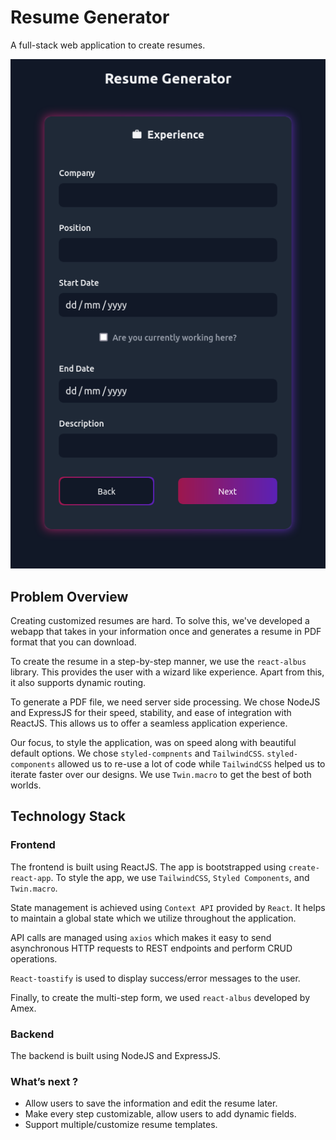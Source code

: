 # Resume Generator

A full-stack web application to create resumes.

![app-screenshot](./assets/app-screenshot.png)

## Problem Overview

Creating customized resumes are hard. To solve this, we've developed a webapp that takes in your information once and generates a resume in PDF format that you can download.

To create the resume in a step-by-step manner, we use the `react-albus` library. This provides the user with a wizard like experience. Apart from this, it also supports dynamic routing.

To generate a PDF file, we need server side processing. We chose NodeJS and ExpressJS for their speed, stability, and ease of integration with ReactJS. This allows us to offer a seamless application experience.

Our focus, to style the application, was on speed along with beautiful default options. We chose `styled-compnents` and `TailwindCSS`. `styled-components` allowed us to re-use a lot of code while `TailwindCSS` helped us to iterate faster over our designs. We use `Twin.macro` to get the best of both worlds.

## Technology Stack

### Frontend

The frontend is built using ReactJS. The app is bootstrapped using `create-react-app`. To style the app, we use `TailwindCSS`, `Styled Components`, and `Twin.macro`.

State management is achieved using `Context API` provided by `React`. It helps to maintain a global state which we utilize throughout the application.

API calls are managed using `axios` which makes it easy to send asynchronous HTTP requests to REST endpoints and perform CRUD operations.

`React-toastify` is used to display success/error messages to the user.

Finally, to create the multi-step form, we used `react-albus` developed by Amex.

### Backend

The backend is built using NodeJS and ExpressJS.

### What’s next ?

- Allow users to save the information and edit the resume later.
- Make every step customizable, allow users to add dynamic fields.
- Support multiple/customize resume templates.
